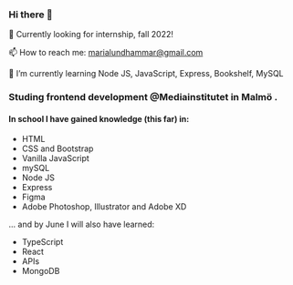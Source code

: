 ### Hi there 👋

🤔 Currently looking for internship, fall 2022! <br> 

📫 How to reach me: marialundhammar@gmail.com

🌱 I’m currently learning Node JS, JavaScript, Express, Bookshelf, MySQL 


<!--
**marialundhammar/marialundhammar** is a ✨ _special_ ✨ repository because its `README.md` (this file) appears on your GitHub profile.

Here are some ideas to get you started:

- 🔭 I’m currently working on ...
-  ...
- 👯 I’m looking to collaborate on ...
- 🤔 I’m looking for help with ...
- 💬 Ask me about ...
- 
- 😄 Pronouns: ...
- ⚡ Fun fact: ...
-->


### Studing <b>frontend development @Mediainstitutet in Malmö </b>. 

<h4> In school I have gained knowledge (this far) in: </h4>
<ul>
  <li> HTML </li>
  <li> CSS and Bootstrap </li>
  <li> Vanilla JavaScript </li>
  <li> mySQL </li>
  <li> Node JS </li>
  <li> Express </li>
  <li> Figma </li>
  <li> Adobe Photoshop, Illustrator and Adobe XD </li>
  
</ul>

... and by June I will also have learned: 
<ul>
  <li> TypeScript</li>
  <li> React </li>
  <li> APIs</li>
  <li> MongoDB </li>
</ul>
  
